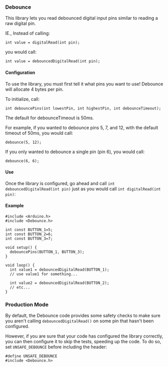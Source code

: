 ### Debounce
This library lets you read debounced digital input pins similar to reading a raw digital pin.

IE., 
Instead of calling:
```
int value = digitalRead(int pin);
```

you would call:
```
int value = debouncedDigitalRead(int pin);
```

#### Configuration
To use the library, you must first tell it what pins you want to use!
Debounce will allocate 4 bytes per pin.

To initialize, call:
```
int debouncePins(int lowestPin, int highestPin, int debounceTimeout);
```
The default for debounceTimeout is 50ms.

For example, if you wanted to debounce pins 5, 7, and 12, with the default
timeout of 50ms, you would call:
```
debounce(5, 12);
```

If you only wanted to debounce a single pin (pin 6), you would call:
```
debounce(6, 6);
```

#### Use
Once the library is configured, go ahead and call `int debouncedDigitalRead(int pin)` just as you would call `int digitalRead(int pin)`:

#### Example
```
#include <Arduino.h>
#include <Debounce.h>

int const BUTTON_1=5;
int const BUTTON_2=6;
int const BUTTON_3=7;

void setup() {
  debouncePins(BUTTON_1, BUTTON_3);
}

void loop() {
  int value1 = debouncedDigitalRead(BUTTON_1);
  // use value1 for something...
  
  int value2 = debouncedDigitalRead(BUTTON_2);
  // etc...
}
```


### Production Mode
By default, the Debounce code provides some safety checks to make sure you aren't
calling `debouncedDigitalRead()` on some pin that hasn't been configured.

However, if you are sure that your code has configured the library correctly, you can then configure it to skip the tests, speeding up the code.  To do so, set `UNSAFE_DEBOUNCE` before including the header:

```
#define UNSAFE_DEBOUNCE
#include <Debounce.h>
```